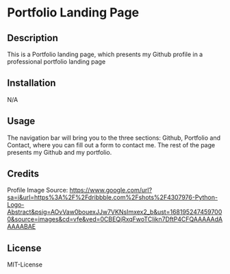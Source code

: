 # Portfolio Landing Page

## Description

This is a Portfolio landing page, which presents my Github profile in a professional portfolio landing page

## Installation

N/A

## Usage

The navigation bar will bring you to the three sections: Github, Portfolio and Contact, where you can fill out a form to contact me.
The rest of the page presents my Github and my portfolio.

## Credits

Profile Image Source: https://www.google.com/url?sa=i&url=https%3A%2F%2Fdribbble.com%2Fshots%2F4307976-Python-Logo-Abstract&psig=AOvVaw0bouexJJw7VKNsImxex2_b&ust=1681952474597000&source=images&cd=vfe&ved=0CBEQjRxqFwoTCIikn7DftP4CFQAAAAAdAAAAABAE 

## License

MIT-License
